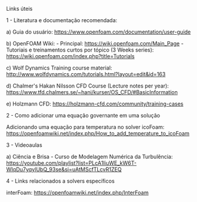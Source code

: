 Links úteis

1 - Literatura e documentação recomendada:

a) Guia do usuário: https://www.openfoam.com/documentation/user-guide

b) OpenFOAM Wiki: - Principal: https://wiki.openfoam.com/Main_Page - Tutoriais e treinamentos curtos por tópico (3 Weeks series): https://wiki.openfoam.com/index.php?title=Tutorials

c) Wolf Dynamics Training course material: http://www.wolfdynamics.com/tutorials.html?layout=edit&id=163

d) Chalmer's Hakan Nilsson CFD Course (Lecture notes per year): https://www.tfd.chalmers.se/~hani/kurser/OS_CFD/#BasicInformation

e) Holzmann CFD: https://holzmann-cfd.com/community/training-cases

2 - Como adicionar uma equação governante em uma solução

Adicionando uma equação para temperatura no solver icoFoam: https://openfoamwiki.net/index.php/How_to_add_temperature_to_icoFoam

3 - Videoaulas

a) Ciência e Brisa - Curso de Modelagem Numérica da Turbulência: https://youtube.com/playlist?list=PLcA1IiuWE_kW6T-WIqDu7yqylUbQ_93se&si=uAtMScfTLcvR1ZEQ

4 - Links relacionados a solvers específicos

interFoam: https://openfoamwiki.net/index.php/InterFoam
